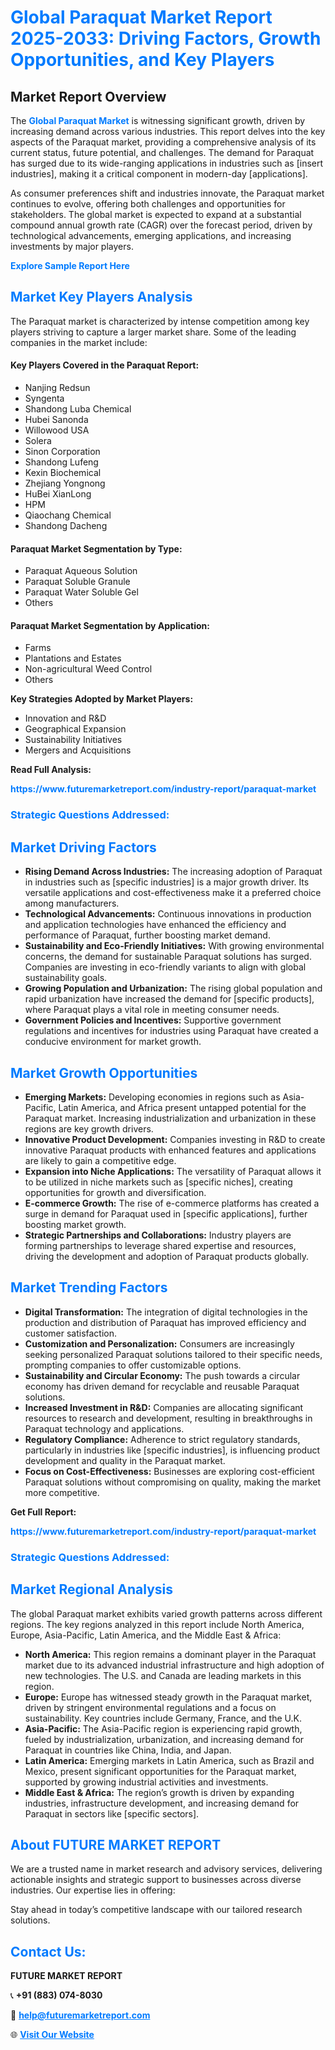 <h1 style="color: #007BFF;">Global Paraquat Market Report 2025-2033: Driving Factors, Growth Opportunities, and Key Players</h1>

<section id="overview">
<h2>Market Report Overview</h2>
<p>The <a href="https://www.futuremarketreport.com/industry-report/paraquat-market" style="color: #007BFF; text-decoration: none;"><strong>Global Paraquat Market</strong></a> is witnessing significant growth, driven by increasing demand across various industries. This report delves into the key aspects of the Paraquat market, providing a comprehensive analysis of its current status, future potential, and challenges. The demand for Paraquat has surged due to its wide-ranging applications in industries such as [insert industries], making it a critical component in modern-day [applications].</p>
<p>As consumer preferences shift and industries innovate, the Paraquat market continues to evolve, offering both challenges and opportunities for stakeholders. The global market is expected to expand at a substantial compound annual growth rate (CAGR) over the forecast period, driven by technological advancements, emerging applications, and increasing investments by major players.</p>
</section>

<section id="overview">
<p><a href="https://www.futuremarketreport.com/request-sample/reportId=60866" style="color: #007BFF; text-decoration: none;"><strong>Explore Sample Report Here</strong></a></p>
</section>

<section id="key-players">
<h2 style="color: #007BFF;">Market Key Players Analysis</h2>
<p>The Paraquat market is characterized by intense competition among key players striving to capture a larger market share. Some of the leading companies in the market include:</p>
<h4>Key Players Covered in the Paraquat Report:</h4>
<ul><li>Nanjing Redsun</li><li>Syngenta</li><li>Shandong Luba Chemical</li><li>Hubei Sanonda</li><li>Willowood USA</li><li>Solera</li><li>Sinon Corporation</li><li>Shandong Lufeng</li><li>Kexin Biochemical</li><li>Zhejiang Yongnong</li><li>HuBei XianLong</li><li>HPM</li><li>Qiaochang Chemical</li><li>Shandong Dacheng</li></ul>
<h4>Paraquat Market Segmentation by Type:</h4>
<ul><li>Paraquat Aqueous Solution</li><li>Paraquat Soluble Granule</li><li>Paraquat Water Soluble Gel</li><li>Others</li></ul>

<h4>Paraquat Market Segmentation by Application:</h4>
<ul><li>Farms</li><li>Plantations and Estates</li><li>Non-agricultural Weed Control</li><li>Others</li></ul>
<p><strong>Key Strategies Adopted by Market Players:</strong></p>
<ul>
<li>Innovation and R&D</li>
<li>Geographical Expansion</li>
<li>Sustainability Initiatives</li>
<li>Mergers and Acquisitions</li>
</ul>
</section>

<section>
<p><strong>Read Full Analysis: </strong></p><a href="https://www.futuremarketreport.com/industry-report/paraquat-market" style="color: #007BFF; text-decoration: none;"><strong>https://www.futuremarketreport.com/industry-report/paraquat-market</strong></a>
<h3 style="color: #007BFF;">Strategic Questions Addressed:</h3>
</section>

<section id="driving-factors">
<h2 style="color: #007BFF;">Market Driving Factors</h2>
<ul>
<li><strong>Rising Demand Across Industries:</strong> The increasing adoption of Paraquat in industries such as [specific industries] is a major growth driver. Its versatile applications and cost-effectiveness make it a preferred choice among manufacturers.</li>
<li><strong>Technological Advancements:</strong> Continuous innovations in production and application technologies have enhanced the efficiency and performance of Paraquat, further boosting market demand.</li>
<li><strong>Sustainability and Eco-Friendly Initiatives:</strong> With growing environmental concerns, the demand for sustainable Paraquat solutions has surged. Companies are investing in eco-friendly variants to align with global sustainability goals.</li>
<li><strong>Growing Population and Urbanization:</strong> The rising global population and rapid urbanization have increased the demand for [specific products], where Paraquat plays a vital role in meeting consumer needs.</li>
<li><strong>Government Policies and Incentives:</strong> Supportive government regulations and incentives for industries using Paraquat have created a conducive environment for market growth.</li>
</ul>
</section>

<section id="growth-opportunities">
<h2 style="color: #007BFF;">Market Growth Opportunities</h2>
<ul>
<li><strong>Emerging Markets:</strong> Developing economies in regions such as Asia-Pacific, Latin America, and Africa present untapped potential for the Paraquat market. Increasing industrialization and urbanization in these regions are key growth drivers.</li>
<li><strong>Innovative Product Development:</strong> Companies investing in R&D to create innovative Paraquat products with enhanced features and applications are likely to gain a competitive edge.</li>
<li><strong>Expansion into Niche Applications:</strong> The versatility of Paraquat allows it to be utilized in niche markets such as [specific niches], creating opportunities for growth and diversification.</li>
<li><strong>E-commerce Growth:</strong> The rise of e-commerce platforms has created a surge in demand for Paraquat used in [specific applications], further boosting market growth.</li>
<li><strong>Strategic Partnerships and Collaborations:</strong> Industry players are forming partnerships to leverage shared expertise and resources, driving the development and adoption of Paraquat products globally.</li>
</ul>
</section>

<section id="trending-factors">
<h2 style="color: #007BFF;">Market Trending Factors</h2>
<ul>
<li><strong>Digital Transformation:</strong> The integration of digital technologies in the production and distribution of Paraquat has improved efficiency and customer satisfaction.</li>
<li><strong>Customization and Personalization:</strong> Consumers are increasingly seeking personalized Paraquat solutions tailored to their specific needs, prompting companies to offer customizable options.</li>
<li><strong>Sustainability and Circular Economy:</strong> The push towards a circular economy has driven demand for recyclable and reusable Paraquat solutions.</li>
<li><strong>Increased Investment in R&D:</strong> Companies are allocating significant resources to research and development, resulting in breakthroughs in Paraquat technology and applications.</li>
<li><strong>Regulatory Compliance:</strong> Adherence to strict regulatory standards, particularly in industries like [specific industries], is influencing product development and quality in the Paraquat market.</li>
<li><strong>Focus on Cost-Effectiveness:</strong> Businesses are exploring cost-efficient Paraquat solutions without compromising on quality, making the market more competitive.</li>
</ul>
</section>

<section>
<p><strong>Get Full Report: </strong></p><a href="https://www.futuremarketreport.com/industry-report/paraquat-market" style="color: #007BFF; text-decoration: none;"><strong>https://www.futuremarketreport.com/industry-report/paraquat-market</strong></a>
<h3 style="color: #007BFF;">Strategic Questions Addressed:</h3>
</section>


<section id="regional-analysis">
<h2 style="color: #007BFF;">Market Regional Analysis</h2>
<p>The global Paraquat market exhibits varied growth patterns across different regions. The key regions analyzed in this report include North America, Europe, Asia-Pacific, Latin America, and the Middle East & Africa:</p>
<ul>
<li><strong>North America:</strong> This region remains a dominant player in the Paraquat market due to its advanced industrial infrastructure and high adoption of new technologies. The U.S. and Canada are leading markets in this region.</li>
<li><strong>Europe:</strong> Europe has witnessed steady growth in the Paraquat market, driven by stringent environmental regulations and a focus on sustainability. Key countries include Germany, France, and the U.K.</li>
<li><strong>Asia-Pacific:</strong> The Asia-Pacific region is experiencing rapid growth, fueled by industrialization, urbanization, and increasing demand for Paraquat in countries like China, India, and Japan.</li>
<li><strong>Latin America:</strong> Emerging markets in Latin America, such as Brazil and Mexico, present significant opportunities for the Paraquat market, supported by growing industrial activities and investments.</li>
<li><strong>Middle East & Africa:</strong> The region’s growth is driven by expanding industries, infrastructure development, and increasing demand for Paraquat in sectors like [specific sectors].</li>
</ul>
</section>

<footer>
<h2 style="color: #007BFF;">About FUTURE MARKET REPORT</h2>
<p>We are a trusted name in market research and advisory services, delivering actionable insights and strategic support to businesses across diverse industries. Our expertise lies in offering:</p>

<p>Stay ahead in today’s competitive landscape with our tailored research solutions.</p>

<h2 style="color: #007BFF;">Contact Us:</h2>
<p><strong>FUTURE MARKET REPORT</strong></p>
<p>📞 <strong>+91 (883) 074-8030</strong></p>
<p>📧 <strong><a href="mailto:help@futuremarketreport.com" style="color: #007BFF;">help@futuremarketreport.com</a></strong></p>
<p>🌐 <strong><a href="https://www.futuremarketreport.com/" style="color: #007BFF;">Visit Our Website</a></strong></p>
</footer>